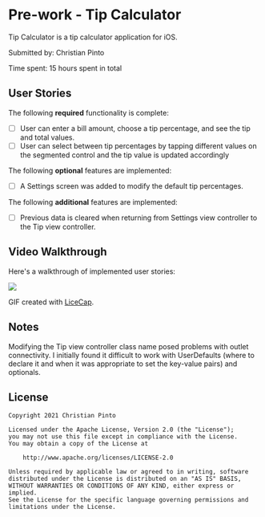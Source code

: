 # Pre-work - Tip Calculator

Tip Calculator is a tip calculator application for iOS.

Submitted by: Christian Pinto

Time spent: 15 hours spent in total

## User Stories

The following **required** functionality is complete:

* [ ] User can enter a bill amount, choose a tip percentage, and see the tip and total values.
* [ ] User can select between tip percentages by tapping different values on the segmented control and the tip value is updated accordingly

The following **optional** features are implemented:

* [ ] A Settings screen was added to modify the default tip percentages.

The following **additional** features are implemented:

- [ ] Previous data is cleared when returning from Settings view controller to the Tip view controller.

## Video Walkthrough

Here's a walkthrough of implemented user stories:

![](https://i.imgur.com/mrOWmeX.gif)

GIF created with [LiceCap](http://www.cockos.com/licecap/).

## Notes

Modifying the Tip view controller class name posed problems with outlet connectivity.
I initially found it difficult to work with UserDefaults (where to declare it and when it was appropriate to set the key-value pairs) and optionals.

## License

    Copyright 2021 Christian Pinto

    Licensed under the Apache License, Version 2.0 (the "License");
    you may not use this file except in compliance with the License.
    You may obtain a copy of the License at

        http://www.apache.org/licenses/LICENSE-2.0

    Unless required by applicable law or agreed to in writing, software
    distributed under the License is distributed on an "AS IS" BASIS,
    WITHOUT WARRANTIES OR CONDITIONS OF ANY KIND, either express or implied.
    See the License for the specific language governing permissions and
    limitations under the License.
